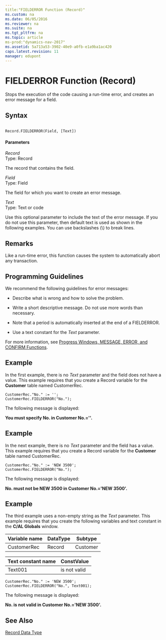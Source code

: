 ```yaml
---
title:"FIELDERROR Function (Record)"
ms.custom: na
ms.date: 06/05/2016
ms.reviewer: na
ms.suite: na
ms.tgt_pltfrm: na
ms.topic: article
ms-prod:"dynamics-nav-2017"
ms.assetid: 5a713a53-3902-40e9-a0fb-e1a9ba1ac420
caps.latest.revision: 11
manager: edupont
---
```

# FIELDERROR Function (Record)
Stops the execution of the code causing a run\-time error, and creates an error message for a field.  
  
## Syntax  
  
```  
  
Record.FIELDERROR(Field, [Text])  
```  
  
#### Parameters  
 *Record*  
 Type: Record  
  
 The record that contains the field.  
  
 *Field*  
 Type: Field  
  
 The field for which you want to create an error message.  
  
 *Text*  
 Type: Text or code  
  
 Use this optional parameter to include the text of the error message. If you do not use this parameter, then default text is used as shown in the following examples. You can use backslashes \(\\\) to break lines.  
  
## Remarks  
 Like a run\-time error, this function causes the system to automatically abort any transaction.  
  
## Programming Guidelines  
 We recommend the following guidelines for error messages:  
  
-   Describe what is wrong and how to solve the problem.  
  
-   Write a short descriptive message. Do not use more words than necessary.  
  
-   Note that a period is automatically inserted at the end of a FIELDERROR.  
  
-   Use a text constant for the *Text* parameter.  
  
 For more information, see [Progress Windows, MESSAGE, ERROR, and CONFIRM Functions](Progress-Windows--MESSAGE--ERROR--and-CONFIRM-Functions.md).  
  
## Example  
 In the first example, there is no *Text* parameter and the field does not have a value. This example requires that you create a Record variable for the **Customer** table named CustomerRec.  
  
```  
CustomerRec."No." := '';  
CustomerRec.FIELDERROR("No.");  
```  
  
 The following message is displayed:  
  
 **You must specify No. in Customer No.\=''.**  
  
## Example  
 In the next example, there is no *Text* parameter and the field has a value. This example requires that you create a Record variable for the **Customer** table named CustomerRec.  
  
```  
CustomerRec."No." := 'NEW 3500';  
CustomerRec.FIELDERROR("No.");  
```  
  
 The following message is displayed:  
  
 **No. must not be NEW 3500 in Customer No.\='NEW 3500'.**  
  
## Example  
 The third example uses a non\-empty string as the *Text* parameter. This example requires that you create the following variables and text constant in the **C\/AL Globals** window.  
  
|Variable name|DataType|Subtype|  
|-------------------|--------------|-------------|  
|CustomerRec|Record|Customer|  
  
|Text constant name|ConstValue|  
|------------------------|----------------|  
|Text001|is not valid|  
  
```  
CustomerRec."No." := 'NEW 3500';  
CustomerRec.FIELDERROR("No.", Text001);  
```  
  
 The following message is displayed:  
  
 **No. is not valid in Customer No.\='NEW 3500'.**  
  
## See Also  
 [Record Data Type](Record-Data-Type.md)